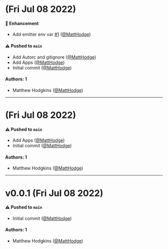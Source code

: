 # (Fri Jul 08 2022)

#### 🚀 Enhancement

- Add emitter env var [#1](https://github.com/MattHodge/test-monorepo-auto/pull/1) ([@MattHodge](https://github.com/MattHodge))

#### ⚠️ Pushed to `main`

- Add Autorc and gitignore ([@MattHodge](https://github.com/MattHodge))
- Add Apps ([@MattHodge](https://github.com/MattHodge))
- Initial commit ([@MattHodge](https://github.com/MattHodge))

#### Authors: 1

- Matthew Hodgkins ([@MattHodge](https://github.com/MattHodge))

---

# (Fri Jul 08 2022)

#### ⚠️ Pushed to `main`

- Add Apps ([@MattHodge](https://github.com/MattHodge))
- Initial commit ([@MattHodge](https://github.com/MattHodge))

#### Authors: 1

- Matthew Hodgkins ([@MattHodge](https://github.com/MattHodge))

---

# v0.0.1 (Fri Jul 08 2022)

#### ⚠️ Pushed to `main`

- Initial commit ([@MattHodge](https://github.com/MattHodge))

#### Authors: 1

- Matthew Hodgkins ([@MattHodge](https://github.com/MattHodge))
